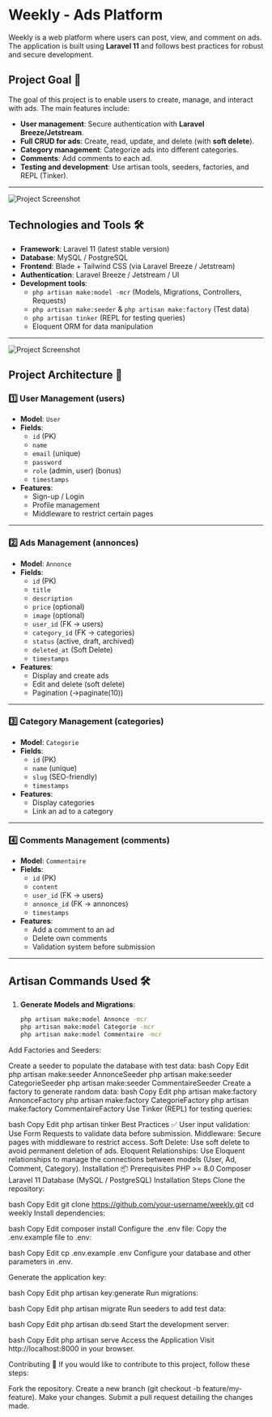 # Weekly - Ads Platform

Weekly is a web platform where users can post, view, and comment on ads. The application is built using **Laravel 11** and follows best practices for robust and secure development.

## Project Goal 🎯

The goal of this project is to enable users to create, manage, and interact with ads. The main features include:

- **User management**: Secure authentication with **Laravel Breeze/Jetstream**.
- **Full CRUD for ads**: Create, read, update, and delete (with **soft delete**).
- **Category management**: Categorize ads into different categories.
- **Comments**: Add comments to each ad.
- **Testing and development**: Use artisan tools, seeders, factories, and REPL (Tinker).

---
![Project Screenshot](public/storage/images/eventtech.png)

## Technologies and Tools 🛠

- **Framework**: Laravel 11 (latest stable version)
- **Database**: MySQL / PostgreSQL
- **Frontend**: Blade + Tailwind CSS (via Laravel Breeze / Jetstream)
- **Authentication**: Laravel Breeze / Jetstream / UI
- **Development tools**:
  - `php artisan make:model -mcr` (Models, Migrations, Controllers, Requests)
  - `php artisan make:seeder` & `php artisan make:factory` (Test data)
  - `php artisan tinker` (REPL for testing queries)
  - Eloquent ORM for data manipulation

---
![Project Screenshot](public/storage/images/kingmorder.png)
## Project Architecture 📌

### 1️⃣ User Management (users)

- **Model**: `User`
- **Fields**:
  - `id` (PK)
  - `name`
  - `email` (unique)
  - `password`
  - `role` (admin, user) (bonus)
  - `timestamps`
- **Features**:
  - Sign-up / Login
  - Profile management
  - Middleware to restrict certain pages

---

### 2️⃣ Ads Management (annonces)

- **Model**: `Annonce`
- **Fields**:
  - `id` (PK)
  - `title`
  - `description`
  - `price` (optional)
  - `image` (optional)
  - `user_id` (FK → users)
  - `category_id` (FK → categories)
  - `status` (active, draft, archived)
  - `deleted_at` (Soft Delete)
  - `timestamps`
- **Features**:
  - Display and create ads
  - Edit and delete (soft delete)
  - Pagination (->paginate(10))

---

### 3️⃣ Category Management (categories)

- **Model**: `Categorie`
- **Fields**:
  - `id` (PK)
  - `name` (unique)
  - `slug` (SEO-friendly)
  - `timestamps`
- **Features**:
  - Display categories
  - Link an ad to a category

---

### 4️⃣ Comments Management (comments)

- **Model**: `Commentaire`
- **Fields**:
  - `id` (PK)
  - `content`
  - `user_id` (FK → users)
  - `annonce_id` (FK → annonces)
  - `timestamps`
- **Features**:
  - Add a comment to an ad
  - Delete own comments
  - Validation system before submission

---

## Artisan Commands Used 🛠

1. **Generate Models and Migrations**:
   ```bash
   php artisan make:model Annonce -mcr
   php artisan make:model Categorie -mcr
   php artisan make:model Commentaire -mcr
Add Factories and Seeders:

Create a seeder to populate the database with test data:
bash
Copy
Edit
php artisan make:seeder AnnonceSeeder
php artisan make:seeder CategorieSeeder
php artisan make:seeder CommentaireSeeder
Create a factory to generate random data:
bash
Copy
Edit
php artisan make:factory AnnonceFactory
php artisan make:factory CategorieFactory
php artisan make:factory CommentaireFactory
Use Tinker (REPL) for testing queries:

bash
Copy
Edit
php artisan tinker
Best Practices ✅
User input validation: Use Form Requests to validate data before submission.
Middleware: Secure pages with middleware to restrict access.
Soft Delete: Use soft delete to avoid permanent deletion of ads.
Eloquent Relationships: Use Eloquent relationships to manage the connections between models (User, Ad, Comment, Category).
Installation 📦
Prerequisites
PHP >= 8.0
Composer
Laravel 11
Database (MySQL / PostgreSQL)
Installation Steps
Clone the repository:

bash
Copy
Edit
git clone https://github.com/your-username/weekly.git
cd weekly
Install dependencies:

bash
Copy
Edit
composer install
Configure the .env file: Copy the .env.example file to .env:

bash
Copy
Edit
cp .env.example .env
Configure your database and other parameters in .env.

Generate the application key:

bash
Copy
Edit
php artisan key:generate
Run migrations:

bash
Copy
Edit
php artisan migrate
Run seeders to add test data:

bash
Copy
Edit
php artisan db:seed
Start the development server:

bash
Copy
Edit
php artisan serve
Access the Application
Visit http://localhost:8000 in your browser.

Contributing 🤝
If you would like to contribute to this project, follow these steps:

Fork the repository.
Create a new branch (git checkout -b feature/my-feature).
Make your changes.
Submit a pull request detailing the changes made.